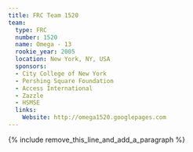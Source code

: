 ```yaml
---
title: FRC Team 1520
team:
  type: FRC
  number: 1520
  name: Omega - 13
  rookie_year: 2005
  location: New York, NY, USA
  sponsors:
  - City College of New York
  - Pershing Square Foundation
  - Access International
  - Zazzle
  - HSMSE
  links:
    Website: http://omega1520.googlepages.com
---
```


{% include remove_this_line_and_add_a_paragraph %}
